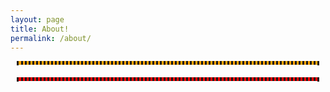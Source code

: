 ```yaml
---
layout: page
title: About!
permalink: /about/
---
```

<style>
    /* Style looks pretty compact, trace grid-container and grid-item in the code */
    .grid-container {
        display: grid;
        grid-template-columns: repeat(auto-fill, minmax(150px, 1fr)); /* Dynamic columns */
        gap: 10px;
        margin: 10px 10px;
    }
    .grid-bulletpoints {
        font-family: monospace;
    }
    .grid-bulletpoints ul{
        font-family: monospace;
    }
    .grid-games {
        display: grid;
        background-color: red;
        text-align: center;
        border-style: dotted;
        margin: 10px 10px;
    }
    .grid-games p {
        font-family: monospace;
    }
    .grid-games img {
        width: 100px;
        height: auto;
        float: left;
    }
    .grid-description {
        display: grid;
        background-color: orange;
        text-align: center;
        border-style: dotted;
        margin: 10px 10px;
    }
    .grid-description p {
        font-family: monospace;
    }
    .grid-description img {
        width: 100px;
        height: auto;
        float: left;
    }
    .grid-item {
        text-align: center;
    }
    .grid-item img {
        width: 100%;
        height: 100px; /* Fixed height for uniformity */
        object-fit: contain; /* Ensure the image fits within the fixed height */
    }
    .grid-item p {
        margin: 5px 0; /* Add some margin for spacing */
    }
    
</style>

<!-- This grid_container class is for the CSS styling, the id is for JavaScript connection -->
<div class="grid-description" id="grid_description">

</div> 

<div class="grid-container" id="grid_container">

</div>

<div class ="grid-bulletpoints" id ="grid_bulletpoints">

</div>

<div class = "grid-games" id ="grid_games">

</div>

<script>
    // 1. Make a connection to the HTML container defined in the HTML div
    var container = document.getElementById("grid_description");
    var container_2 = document.getElementById("grid_container"); // This container connects to the HTML div
    var container_3 = document.getElementById("grid_bulletpoints");
    var container_4 = document.getElementById("grid_games");
    
    // 2. Define a JavaScript object for our http source and our data rows for the Living in the World grid
    var http_source = "https://upload.wikimedia.org/wikipedia/commons/";
    var favorite_games = [
        {"cover": "https://encrypted-tbn0.gstatic.com/images?q=tbn:ANd9GcSJ8oaq9uAy8FpbAE3IL85Dbo0xhBfauk-ZYw&s", "game": "Minecraft", "description": "Minecraft is a Sandbox game that you can play on and offline"},
        {"cover": "https://upload.wikimedia.org/wikipedia/en/f/fb/The_Legend_of_Zelda_Tears_of_the_Kingdom_cover.jpg", "game": "TLOK: Tears of the Kingdom", "description": "Tears of the Kingdom is the latest Zelda game, and is an open world game with many side quests and storys"},
        {"cover": "https://encrypted-tbn0.gstatic.com/images?q=tbn:ANd9GcRT4TR8Hbgv3-TWZtWGHE-mFAW5pY0wpaRfpA&s", "game": "Pokemon Violet", "description": "Pokemon Violet is a semi open world pokemon game that I like because it is the frst pokemon game I've ever played"}

    ];
    var where_i_am_from = [
        {"flag": "4/41/Flag_of_India.svg", "greeting": "Hello!", "description": "My parents were born in India, but I was born in the United States"},
        {"flag": "a/a9/Flag_of_the_United_States_%28DoS_ECA_Color_Standard%29.svg", "greeting": "Hello!", "description": "I was born in the United States in the state of California"},
        {"flag": "1/19/Flag_of_San_Diego%2C_California.svg", "greeting": "Born in Scripps Ranch Hospital", "description": "San Diego is the only city that I have ever lived in"},
        {"flag": "d/d9/Flag_of_Canada_%28Pantone%29.svg", "greeting": "Hi", "description": "I have seen Canada once from Niagra Falls"}
        
    ]; 
    
    // 3a. Consider how to update style count for size of container
    // The grid-template-columns has been defined as dynamic with auto-fill and minmax
    var interests = [ 
        {"image": "https://www.pokemon.com/static-assets/content-assets/cms2/img/pokedex/full/906.png", "alt": "Picture of Sprigatito", "description": "I love pokemon a lot, has to be one of my favorite series. I think that              grass pokemon are the cutest, and my favorite current gen pokemon has to be Sprigattito :D"},
        {"image": "https://images-na.ssl-images-amazon.com/images/S/compressed.photo.goodreads.com/books/1353048590i/6334.jpg", "alt": "Cover of Never Let Me Go", "description": "I also enjoy reading books a lot, and while I have primarily read           fantasy books I am trying to read more classics like The Scarlet Letter. I am currently reading Never Let Me Go by Kazuo Ishiguro (sounds Japanese but he is actually British)"}
        ];
    var life_journey = [
        {"bullet": "I first went to school at Kid's Care Club, which was a daycare for before kindergarten"},                                 {"bullet": "My first Elementary school was Monterey Ridge Elementary School"},
        {"bullet": "When I was in second grade, to a different house, so instead I went to Del Sur Elementary"},
        {"bullet": "The middle school I went to was Oak Valley Middle School"},
        {"bullet": "Now I am currently a freshman at Del Norte High School!!!"}
        ];
    for (const location of interests) {
        // Create the div for "grid-description" to create the description of me 
        var my_background = document.createElement("div");
        my_background.className = "grid-description";
        
        // Create the images to better describe myself
        var description_img = document.createElement("img");
        description_img.src = location.image;
        description_img.alt = location.alt;
        
        // Adds the "p" HTML tag for the description of me
        var descriptions = document.createElement("p");
        descriptions.textContent = location.description;

        //Add the 2 elements to container
        my_background.appendChild(description_img);
        my_background.appendChild(descriptions);
        container.appendChild(my_background);
        
    }
    // 3b. Build grid items inside of our container for each row of data
    for (const location of where_i_am_from) {
        // Create a "div" with "class grid-item" for each row
        var gridItem = document.createElement("div");
        gridItem.className = "grid-item";  // This class name connects the gridItem to the CSS style elements
        // Add "img" HTML tag for the flag
        var img = document.createElement("img");
        img.src = http_source + location.flag; // concatenate the source and flag
        img.alt = location.flag + " Flag"; // add alt text for accessibility

        // Add "p" HTML tag for the description
        var description = document.createElement("p");
        description.textContent = location.description; // extract the description

        // Add "p" HTML tag for the greeting
        var greeting = document.createElement("p");
        greeting.textContent = location.greeting;  // extract the greeting

        // Append img and p HTML tags to the grid item DIV
        gridItem.appendChild(greeting);
        gridItem.appendChild(img);
        gridItem.appendChild(description);

        // Append the grid item DIV to the container DIV
        container_2.appendChild(gridItem);
    } 
    for (const location of life_journey) {
    var lifeJourney = document.createElement("div");
    lifeJourney.className = "grid-bulletpoints";
    
    var bullets = document.createElement("ul");
    var bulletItem = document.createElement("li");
    bulletItem.textContent = location.bullet;
    bullets.appendChild(bulletItem);
    
    lifeJourney.appendChild(bullets);
    container_3.appendChild(lifeJourney);
    }
    
    for (const location of favorite_games){
    var games = document.createElement("div");
    games.className = "grid-games";

    var game_name = document.createElement("p");
    game_name.textContent = location.game;
    
    var game_image = document.createElement("img");
    game_image.src = location.cover;

    var game_description = document.createElement("p");
    game_description.textContent = location.description;

    games.appendChild(game_name);
    games.appendChild(game_image);
    games.appendChild(game_description);
    container_4.appendChild(games);
    }

    
</script>
